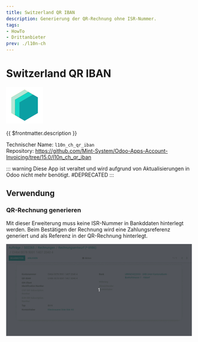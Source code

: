 ```yaml
---
title: Switzerland QR IBAN
description: Generierung der QR-Rechnung ohne ISR-Nummer.
tags:
- HowTo
- Drittanbieter
prev: ./l10n-ch
---
```

# Switzerland QR IBAN
![icon_oms_box](attachments/icons_odoo_mint_system.png)

{{ $frontmatter.description }}

Technischer Name: `l10n_ch_qr_iban`\
Repository: <https://github.com/Mint-System/Odoo-Apps-Account-Invoicing/tree/15.0/l10n_ch_qr_iban>

::: warning
Diese App ist veraltet und wird aufgrund von Aktualisierungen in Odoo nicht mehr benötigt.
#DEPRECATED
:::

## Verwendung

### QR-Rechnung generieren

Mit dieser Erweiterung muss keine ISR-Nummer in Bankddaten hinterlegt werden. Beim Bestätigen der Rechnung wird eine Zahlungsreferenz generiert und als Referenz in der QR-Rechnung hinterlegt.

![Switzerland QR IBAN](attachments/Switzerland%20QR%20IBAN.gif)
